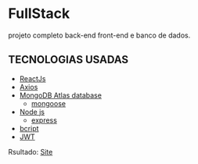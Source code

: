 # FullStack
 
projeto completo back-end front-end e banco de dados.

## TECNOLOGIAS USADAS

* [ReactJs](https://pt-br.reactjs.org/)
* [Axios](https://axios-http.com/)
* [MongoDB Atlas database](https://www.mongodb.com/pt-br/atlas/database)
  * [mongoose](https://mongoosejs.com/)
* [Node js](https://nodejs.org/en/)
  * [express](https://expressjs.com/pt-br/)
* [bcript](https://www.npmjs.com/package/bcrypt)
* [JWT](https://jwt.io/)

Rsultado: [Site](https://full-stack-rho.vercel.app/)

